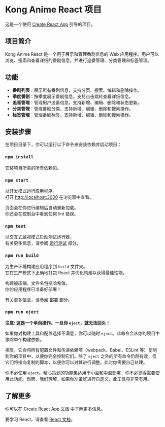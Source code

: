 # Kong Anime React 项目

这是一个使用 [Create React App](https://github.com/facebook/create-react-app) 引导的项目。

## 项目简介

Kong Anime React 是一个用于展示和管理番剧信息的 Web 应用程序。用户可以浏览、搜索和查看详细的番剧信息，并进行追番管理、分类管理和标签管理。

## 功能

- **番剧列表**：展示所有番剧信息，支持分页、搜索、编辑和删除操作。
- **季度番剧**：按季度展示番剧信息，支持点击跳转查看详细信息。
- **追番管理**：管理用户追番信息，支持新增、编辑、删除和状态更新。
- **分类管理**：管理番剧分类，支持新增、编辑、删除和搜索操作。
- **标签管理**：管理番剧标签，支持新增、编辑、删除和搜索操作。

## 安装步骤

在项目目录下，你可以运行以下命令来安装依赖并启动项目：

### `npm install`

安装项目所需的所有依赖包。

### `npm start`

以开发模式运行应用程序。\
打开 [http://localhost:3000](http://localhost:3000) 在浏览器中查看。

页面会在你进行编辑后自动重新加载。\
你还会在控制台中看到任何 lint 错误。

### `npm test`

以交互式监视模式启动测试运行器。\
有关更多信息，请参阅 [运行测试](https://facebook.github.io/create-react-app/docs/running-tests) 部分。

### `npm run build`

为生产环境构建应用程序到 `build` 文件夹。\
它在生产模式下正确地打包 React 并优化构建以获得最佳性能。

构建被压缩，文件名包括哈希值。\
你的应用程序已准备好部署！

有关更多信息，请参阅 [部署](https://facebook.github.io/create-react-app/docs/deployment) 部分。

### `npm run eject`

**注意: 这是一个单向操作。一旦你 `eject`，就无法回头！**

如果你对构建工具和配置选择不满意，你可以随时 `eject`。此命令会从你的项目中移除单个构建依赖。

相反，它会将所有配置文件和传递依赖项（webpack、Babel、ESLint 等）复制到你的项目中，以便你完全控制它们。除了 `eject` 之外的所有命令仍然有效，但它们将指向复制的脚本，以便你可以对其进行调整。此时你需要自己处理。

你不必使用 `eject`。精心策划的功能集适用于小型和中型部署，你不必觉得需要使用此功能。然而，我们理解，如果你准备好进行自定义，此工具将非常有用。

## 了解更多

你可以在 [Create React App 文档](https://facebook.github.io/create-react-app/docs/getting-started) 中了解更多信息。

要学习 React，请查看 [React 文档](https://reactjs.org/)。
